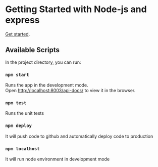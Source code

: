 # Getting Started with Node-js and express

[Get started](https://www.guru99.com/node-js-express.html).

## Available Scripts

In the project directory, you can run:

### `npm start`

Runs the app in the development mode.\
Open [http://localhost:8003/api-docs/](http://localhost:8003) to view it in the browser.

### `npm test`

Runs the unit tests

### `npm deploy`

It will push code to github and automatically deploy code to production

### `npm localhost`

It will run node environment in development mode